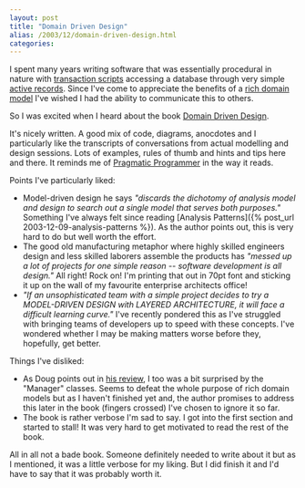 ```yaml
---
layout: post
title: "Domain Driven Design"
alias: /2003/12/domain-driven-design.html
categories:
---
```

I spent many years writing software that was essentially procedural in nature with [transaction scripts](http://www.martinfowler.com/eaaCatalog/transactionScript.html) accessing a database through very simple [active records](http://www.martinfowler.com/eaaCatalog/activeRecord.html). Since I've come to appreciate the benefits of a [rich domain model](http://martinfowler.com/eaaCatalog/domainModel.html) I've wished I had the ability to communicate this to others.

So I was excited when I heard about the book [Domain Driven Design](http://www.amazon.com/exec/obidos/tg/detail/-/0321125215/qid=1071396235/sr=1-1/ref=sr_1_1/104-9671265-6859168?v=glance&s=books).

It's nicely written. A good mix of code, diagrams, anocdotes and I particularly like the transcripts of conversations from actual modelling and design sessions. Lots of examples, rules of thumb and hints and tips here and there. It reminds me of [Pragmatic Programmer](http://www.pragmaticprogrammer.com/ppbook/index.shtml) in the way it reads.

Points I've particularly liked:

* Model-driven design he says _"discards the dichotomy of analysis model and design to search out a single model that serves both purposes."_ Something I've always felt since reading [Analysis Patterns]({% post_url 2003-12-09-analysis-patterns %}). As the author points out, this is very hard to do but well worth the effort.
* The good old manufacturing metaphor where highly skilled engineers design and less skilled laborers assemble the products has _"messed up a lot of projects for one simple reason -- software development is all design."_ All right! Rock on! I'm printing that out in 70pt font and sticking it up on the wall of my favourite enterprise architects office!
* _"If an unsophisticated team with a simple project decides to try a MODEL-DRIVEN DESIGN with LAYERED ARCHITECTURE, it will face a difficult learning curve."_ I've recently pondered this as I've struggled with bringing teams of developers up to speed with these concepts. I've wondered whether I may be making matters worse before they, hopefully, get better.

Things I've disliked:

* As Doug points out in [his review]( http://www.creativekarma.com/comments/40_0_1_10_C/), I too was a bit surprised by the "Manager" classes. Seems to defeat the whole purpose of rich domain models but as I haven't finished yet and, the author promises to address this later in the book (fingers crossed) I've chosen to ignore it so far.
* The book is rather verbose I'm sad to say. I got into the first section and started to stall! It was very hard to get motivated to read the rest of the book.

All in all not a bade book. Someone definitely needed to write about it but as I mentioned, it was a little verbose for my liking. But I did finish it and I'd have to say that it was probably worth it.
